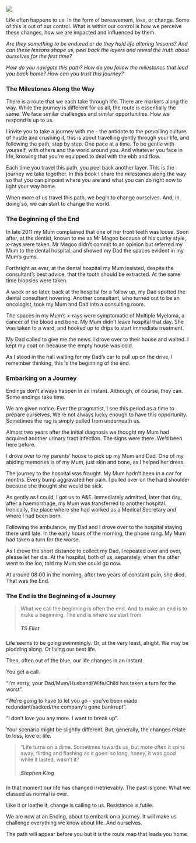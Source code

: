 ![](https://source.unsplash.com/RbkqN6RHYw0/1900x1200)

Life often happens to us. In the form of bereavement, loss, or change. Some of this is out of our control. What is within our control is how we perceive these changes, how we are impacted and influenced by them.

_Are they something to be endured or do they hold life altering lessons? And can these lessons shape us, peel back the layers and reveal the truth about ourselves for the first time?_

_How do you navigate this path? How do you follow the milestones that lead you back home? How can you trust this journey?_

### The Milestones Along the Way

There is a route that we each take through life. There are markers along the way. While the journey is different for us all, the route is essentially the same. We face similar challenges and similar opportunities. How we respond is up to us.

I invite you to take a journey with me - the antidote to the prevailing culture of hustle and crushing it, this is about travelling gently through your life, and following the path, step by step. One pace at a time. To be gentle with yourself, with others and the world around you. And whatever you face in life, knowing that you're equipped to deal with the ebb and flow. 

Each time you travel this path, you peel back another layer. This is the journey we take together. In this book I share the milestones along the way so that you can pinpoint where you are and what you can do right now to light your way home.

When more of us travel this path, we begin to change ourselves. And, in doing so, we can start to change the world.

### The Beginning of the End

In late 2011 my Mum complained that one of her front teeth was loose. Soon after, at the dentist, known to me as Mr Magoo because of his quirky style, x-rays were taken. Mr Magoo didn’t commit to an opinion but referred my Mum to the dental hospital, and showed my Dad the spaces evident in my Mum’s gums.

Forthright as ever, at the dental hospital my Mum insisted, despite the consultant’s best advice, that the tooth should be extracted. At the same time biopsies were taken. 

A week or so later, back at the hospital for a follow up, my Dad spotted the dental consultant hovering. Another consultant, who turned out to be an oncologist, took my Mum and Dad into a consulting room. 

The spaces in my Mum’s x-rays were symptomatic of Multiple Myeloma, a cancer of the blood and bone. My Mum didn’t leave hospital that day. She was taken to a ward, and hooked up to drips to start immediate treatment.

My Dad called to give me the news. I drove over to their house and waited. I kept my coat on because the empty house was cold. 

As I stood in the hall waiting for my Dad’s car to pull up on the drive, I remember thinking, this is the beginning of the end.

### Embarking on a Journey

Endings don’t always happen in an instant. Although, of course, they can. Some endings take time.

We are given notice. Ever the pragmatist, I see this period as a time to prepare ourselves. We’re not always lucky enough to have this opportunity. Sometimes the rug is simply pulled from underneath us.

Almost two years after the initial diagnosis we thought my Mum had acquired another urinary tract infection. The signs were there. We’d been here before. 

I drove over to my parents’ house to pick up my Mum and Dad. One of my abiding memories is of my Mum, just skin and bone, as I helped her dress. 

The journey to the hospital was fraught. My Mum hadn’t been in a car for months. Every bump aggravated her pain. I pulled over on the hard shoulder because she thought she would be sick.

As gently as I could, I got us to A&E. Immediately admitted, later that day, after a haemorrhage, my Mum was transferred to another hospital. Ironically, the place where she had worked as a Medical Secretary and where I had been born.

Following the ambulance, my Dad and I drove over to the hospital staying there until late. In the early hours of the morning, the phone rang. My Mum had taken a turn for the worse. 

As I drove the short distance to collect my Dad, I repeated over and over, please let her die. At the hospital, both of us, separately, when the other went to the loo, told my Mum she could go now.

At around 08:00 in the morning, after two years of constant pain, she died. That was the End.

### The End is the Beginning of a Journey

> What we call the beginning is often the end. And to make an end is to make a beginning. The end is where we start from.
> 
> ##### TS Eliot

Life seems to be going swimmingly. Or, at the very least, alright. We may be plodding along. Or living our best life.

Then, often out of the blue, our life changes in an instant. 

You get a call.

“I’m sorry, your Dad/Mum/Husband/Wife/Child has taken a turn for the worst”.

“We’re going to have to let you go - you’ve been made redundant/sacked/the company’s gone bankrupt”.

“I don’t love you any more. I want to break up”.

Your scenario might be slightly different. But, generally, the changes relate to loss, love or life.

> “Life turns on a dime. Sometimes towards us, but more often it spins away, flirting and flashing as it goes: so long, honey, it was good while it lasted, wasn’t it?
> 
> ##### Stephen King

In that moment our life has changed irretrievably. The past is gone. What we classed as normal is over. 

Like it or loathe it, change is calling to us. Resistance is futile. 

We are now at an Ending, about to embark on a journey. It will make us challenge everything we know about life. And ourselves.

The path will appear before you but it is the route map that leads you home.